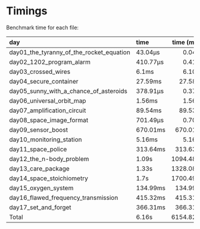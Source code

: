 Timings
================

Benchmark time for each file:

| day                                      | time     | time (ms) |
|:-----------------------------------------|:---------|----------:|
| day01_the_tyranny_of_the_rocket_equation | 43.04µs  |     0.043 |
| day02_1202_program_alarm                 | 410.77µs |     0.411 |
| day03_crossed_wires                      | 6.1ms    |     6.103 |
| day04_secure_container                   | 27.59ms  |    27.588 |
| day05_sunny_with_a\_chance_of_asteroids  | 378.91µs |     0.379 |
| day06_universal_orbit_map                | 1.56ms   |     1.565 |
| day07_amplification_circuit              | 89.54ms  |    89.537 |
| day08_space_image_format                 | 701.49µs |     0.701 |
| day09_sensor_boost                       | 670.01ms |   670.011 |
| day10_monitoring_station                 | 5.16ms   |     5.163 |
| day11_space_police                       | 313.64ms |   313.638 |
| day12_the_n-body_problem                 | 1.09s    |  1094.481 |
| day13_care_package                       | 1.33s    |  1328.087 |
| day14_space_stoichiometry                | 1.7s     |  1700.497 |
| day15_oxygen_system                      | 134.99ms |   134.992 |
| day16_flawed_frequency_transmission      | 415.32ms |   415.317 |
| day17_set_and_forget                     | 366.31ms |   366.311 |
| Total                                    | 6.16s    |  6154.825 |
